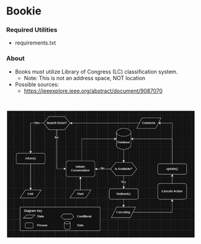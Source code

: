 # Bookie
### Required Utilities
 - requirements.txt

### About
 - Books must utilize Library of Congress (LC) classification system.
    - Note: This is not an address space, NOT location
- Possible sources:
    - https://ieeexplore.ieee.org/abstract/document/9087070

<br />
<p align="center">
    <img src="BookieGraph.jpg" width="500">
</p>
